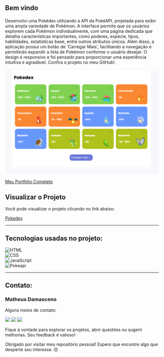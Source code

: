 ## Bem vindo<p>
Desenvolvi uma Pokédex utilizando a API da PokéAPI, projetada para exibir uma ampla variedade de Pokémon. A interface permite que os usuários explorem cada Pokémon individualmente, com uma página dedicada que detalha características importantes, como poderes, espécie, tipos, habilidades, estatísticas base, entre outros atributos únicos. Além disso, a aplicação possui um botão de 'Carregar Mais', facilitando a navegação e permitindo expandir a lista de Pokémon conforme o usuário desejar. O design é responsivo e foi pensado para proporcionar uma experiência intuitiva e agradável. Confira o projeto no meu GitHub!.

<div align="center">

![Captura de tela - Elevate](https://github.com/MatheusADamasceno/Pokedex/blob/main/img.png)
</div>

<div alinhar="centro">

[Meu Portfólio Completo](https://matheusprojectss.netlify.app)

</div>


## Visualizar o Projeto
Você pode visualizar o projeto clicando no link abaixo:

[Pokedex](https://pokedex-pokemon25.netlify.app/)


---
<div id="tecnologias-utilizadas">

## Tecnologias usadas no projeto:
![HTML]( https://img.shields.io/badge/HTML5-E34F26?style=for-the-badge&logo=html5&logoColor=white)  
![CSS]( https://img.shields.io/badge/CSS-239120?&style=for-the-badge&logo=css3&logoColor=white)  
![JavaScript]( https://img.shields.io/badge/JavaScript-F7DF1E?style=for-the-badge&logo=javascript&logoColor=black)  
![Pokeapi](https://img.shields.io/badge/Postman-FF6C37?style=for-the-badge&logo=postman&logoColor=white)

</div>
<div alinhar="direita">


</div>

---
<div id="contato">

<div id="contato">

## Contato:
### Matheus Damasceno
Alguns meios de contato:
<div>
<a href="https://wa.me/5562992060399" target="_blank"><img src="https://img.shields.io/badge/WhatsApp-25D366?style=for-the-badge&logo=whatsapp&logoColor=white" target="_blank"></a>
<a href = "mailto:matheusalvesdamascenotwd@gmail.com"><img src="https://img.shields.io/badge/Gmail-D14836?style=for-the-badge&logo=gmail&logoColor=white" target="_blank"></a>
<a href="www.linkedin.com/in/matheusalvesdamasceno" target="_blank"><img src="https://img.shields.io/badge/-LinkedIn-%230077B5?style=for-the-badge&logo=linkedin&logoColor=white" target="_blank"></a>   
</div>
</div>



Fique à vontade para explorar os projetos, abrir questões ou sugerir melhorias. Seu feedback é valioso!

Obrigado por visitar meu repositório pessoal! Espero que encontre algo que desperte seu interesse. 😊
